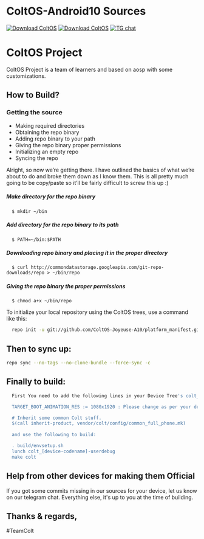 ColtOS-Android10 Sources
===============================

[![Download ColtOS](https://img.shields.io/sourceforge/dm/coltos.svg?color=3498DB&label=ColtOS%20Downloads&style=for-the-badge&labelColor=1B4F72&logo=sourceforge)](https://sourceforge.net/projects/coltos/files)
[![Download ColtOS](https://img.shields.io/sourceforge/dw/coltos.svg?color=3498DB&label=ColtOS%20Downloads&style=for-the-badge&labelColor=1B4F72&logo=sourceforge)](https://sourceforge.net/projects/coltos/files)
[![TG chat](https://img.shields.io/badge/Support-Telegram-%233498DB.svg?style=for-the-badge&logo=telegram&&labelColor=1B4F72)](https://t.me/ColtEnigma)

ColtOS Project
===============
ColtOS Project is a team of learners and based on aosp with some customizations.


How to Build?
-------------
### Getting the source
- Making required directories
- Obtaining the repo binary
- Adding repo binary to your path
- Giving the repo binary proper permissions
- Initializing an empty repo
- Syncing the repo

Alright, so now we’re getting there. I have outlined the basics of what we’re about to do and broke them down as I know them. This is all pretty much going to be copy/paste so it’ll be fairly difficult to screw this up :)

##### Make directory for the repo binary

      $ mkdir ~/bin

##### Add directory for the repo binary to its path

      $ PATH=~/bin:$PATH

##### Downloading repo binary and placing it in the proper directory

      $ curl http://commondatastorage.googleapis.com/git-repo-downloads/repo > ~/bin/repo

##### Giving the repo binary the proper permissions

      $ chmod a+x ~/bin/repo

To initialize your local repository using the ColtOS trees, use a 
command like this:

```bash
  repo init -u git://github.com/ColtOS-Joyeuse-A10/platform_manifest.git -b c10
```
  
Then to sync up:
----------------

```bash
repo sync --no-tags --no-clone-bundle --force-sync -c
```
Finally to build:
-----------------

```bash
  First You need to add the following lines in your Device Tree's colt_devicename.mk file

  TARGET_BOOT_ANIMATION_RES := 1080x1920 : Please change as per your device resolution

  # Inherit some common Colt stuff.
  $(call inherit-product, vendor/colt/config/common_full_phone.mk)
 
  and use the following to build:

  . build/envsetup.sh
  lunch colt_[device-codename]-userdebug
  make colt
```

Help from other devices for making them Official
------------------------------------------------

If you got some commits missing in our sources for your device, let us know on our telegram chat. Everything else, it's up to you at the time of building.


Thanks & regards,
-----------------

#TeamColt
